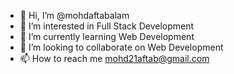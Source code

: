 - 👋 Hi, I’m @mohdaftabalam
- 👀 I’m interested in Full Stack Development
- 🌱 I’m currently learning Web Development
- 💞️ I’m looking to collaborate on Web Development
- 📫 How to reach me mohd21aftab@gmail.com

<!---
mohdaftabalam/mohdaftabalam is a ✨ special ✨ repository because its `README.md` (this file) appears on your GitHub profile.
You can click the Preview link to take a look at your changes.
--->
